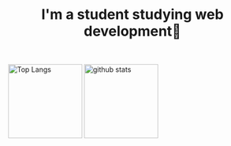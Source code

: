 <h1 align="center">I'm a student studying web development🌱</h1>
&nbsp;

<p align="left"> 
  <img alt="Top Langs" height="150px" src="https://github-readme-stats.vercel.app/api/top-langs/?username=VOWAC&layout=compact&show_icons=true&theme=dracula" />
  <img alt="github stats" height="150px" src="https://github-readme-stats.vercel.app/api?username=VOWAC&theme=dracula&show_icons=ture" />
</p>

<!--
**VOWAC/VOWAC** is a ✨ _special_ ✨ repository because its `README.md` (this file) appears on your GitHub profile.

Here are some ideas to get you started:

- 🔭 I’m currently working on ...
- 🌱 I’m currently learning ...
- 👯 I’m looking to collaborate on ...
- 🤔 I’m looking for help with ...
- 💬 Ask me about ...
- 📫 How to reach me: ...
- 😄 Pronouns: ...
- ⚡ Fun fact: ...
-->
